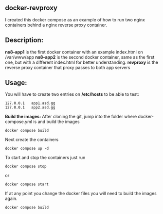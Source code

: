 ﻿## docker-revproxy

I created this docker compose as an example of how to run two nginx containers behind a nginx reverse proxy container.

## Description:

**ns8-app1** is the first docker container with an example index.html on /var/www/app
**ns8-app2** is the second docker container, same as the first one, but with a different index.html for better understanding.
**revproxy** is the reverse proxy container that proxy passes to both app servers

## Usage:

You will have to create two entries on **/etc/hosts** to be able to test:

    127.0.0.1	app1.asd.gg
    127.0.0.1	app2.asd.gg

**Build the images:**
After cloning the git, jump into the folder where docker-compose.yml is and build the images

    docker compose build
Next create the containers

    docker compose up -d

To start and stop the containers just run

    docker compose stop
or

    docker compose start
If at any point you change the docker files you will need to build the images again.

    docker compose build


